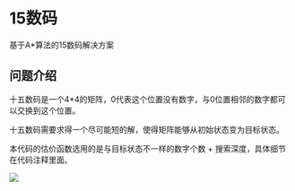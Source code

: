 # 15数码

基于A*算法的15数码解决方案



## 问题介绍

十五数码是一个4*4的矩阵，0代表这个位置没有数字，与0位置相邻的数字都可以交换到这个位置。

十五数码需要求得一个尽可能短的解，使得矩阵能够从初始状态变为目标状态。

本代码的估价函数选用的是与目标状态不一样的数字个数 + 搜索深度，具体细节在代码注释里面。

![](C:\Users\cyk\AppData\Roaming\marktext\images\2022-11-14-21-58-54-image.png)

